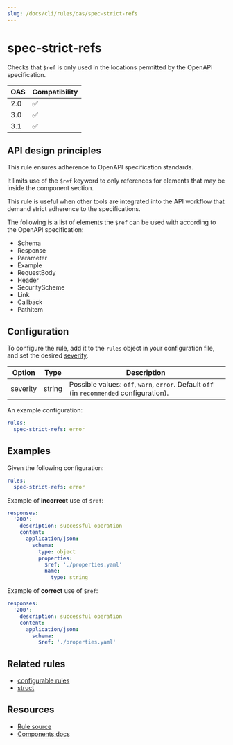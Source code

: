 ```yaml
---
slug: /docs/cli/rules/oas/spec-strict-refs
---
```


# spec-strict-refs

Checks that `$ref` is only used in the locations permitted by the OpenAPI specification.

| OAS | Compatibility |
| --- | ------------- |
| 2.0 | ✅            |
| 3.0 | ✅            |
| 3.1 | ✅            |

## API design principles

This rule ensures adherence to OpenAPI specification standards.

It limits use of the `$ref` keyword to only references for elements that may be inside the component section.

This rule is useful when other tools are integrated into the API workflow that demand strict adherence to the specifications.

The following is a list of elements the `$ref` can be used with according to the OpenAPI specification:

- Schema
- Response
- Parameter
- Example
- RequestBody
- Header
- SecurityScheme
- Link
- Callback
- PathItem

## Configuration

To configure the rule, add it to the `rules` object in your configuration file, and
set the desired [severity](../../rules.md#severity-settings).

| Option   | Type   | Description                                                                              |
| -------- | ------ | ---------------------------------------------------------------------------------------- |
| severity | string | Possible values: `off`, `warn`, `error`. Default `off` (in `recommended` configuration). |

An example configuration:

```yaml
rules:
  spec-strict-refs: error
```

## Examples

Given the following configuration:

```yaml
rules:
  spec-strict-refs: error
```

Example of **incorrect** use of `$ref`:

```yaml Example
responses:
  '200':
    description: successful operation
    content:
      application/json:
        schema:
          type: object
          properties:
            $ref: './properties.yaml'
            name:
              type: string
```

Example of **correct** use of `$ref`:

```yaml Example
responses:
  '200':
    description: successful operation
    content:
      application/json:
        schema:
          $ref: './properties.yaml'
```

## Related rules

- [configurable rules](../configurable-rules.md)
- [struct](../common/struct.md)

## Resources

- [Rule source](https://github.com/Redocly/redocly-cli/blob/main/packages/core/src/rules/common/spec-strict-refs.ts)
- [Components docs](https://redocly.com/docs/openapi-visual-reference/reference/)
